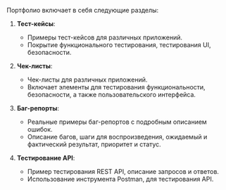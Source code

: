 Портфолио включает в себя следующие разделы:

1. **Тест-кейсы**:
   - Примеры тест-кейсов для различных приложений.
   - Покрытие функционального тестирования, тестирования UI, безопасности.
  
2. **Чек-листы**:
   - Чек-листы для различных приложений.
   - Включает элементы для тестирования функциональности, безопасности, а также пользовательского интерфейса.

3. **Баг-репорты**:
   - Реальные примеры баг-репортов с подробным описанием ошибок.
   - Описание багов, шаги для воспроизведения, ожидаемый и фактический результат, приоритет и статус.
   
4. **Тестирование API**:
   - Пример тестирования REST API, описание запросов и ответов.
   - Использование инструмента Postman, для тестирования API.
